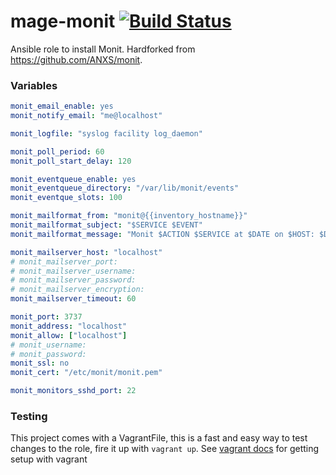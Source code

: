 # mage-monit [![Build Status](https://travis-ci.org/vaizard/mage-monit.png)](https://travis-ci.org/vaizard/mage-monit)

Ansible role to install Monit. Hardforked from https://github.com/ANXS/monit.


### Variables

```yaml
monit_email_enable: yes
monit_notify_email: "me@localhost"

monit_logfile: "syslog facility log_daemon"

monit_poll_period: 60
monit_poll_start_delay: 120

monit_eventqueue_enable: yes
monit_eventqueue_directory: "/var/lib/monit/events"
monit_eventque_slots: 100

monit_mailformat_from: "monit@{{inventory_hostname}}"
monit_mailformat_subject: "$SERVICE $EVENT"
monit_mailformat_message: "Monit $ACTION $SERVICE at $DATE on $HOST: $DESCRIPTION."

monit_mailserver_host: "localhost"
# monit_mailserver_port:
# monit_mailserver_username:
# monit_mailserver_password:
# monit_mailserver_encryption:
monit_mailserver_timeout: 60

monit_port: 3737
monit_address: "localhost"
monit_allow: ["localhost"]
# monit_username:
# monit_password:
monit_ssl: no
monit_cert: "/etc/monit/monit.pem"

monit_monitors_sshd_port: 22
```


### Testing
This project comes with a VagrantFile, this is a fast and easy way to test changes to the role, fire it up with `vagrant up`. See [vagrant docs](https://docs.vagrantup.com/v2/) for getting setup with vagrant



